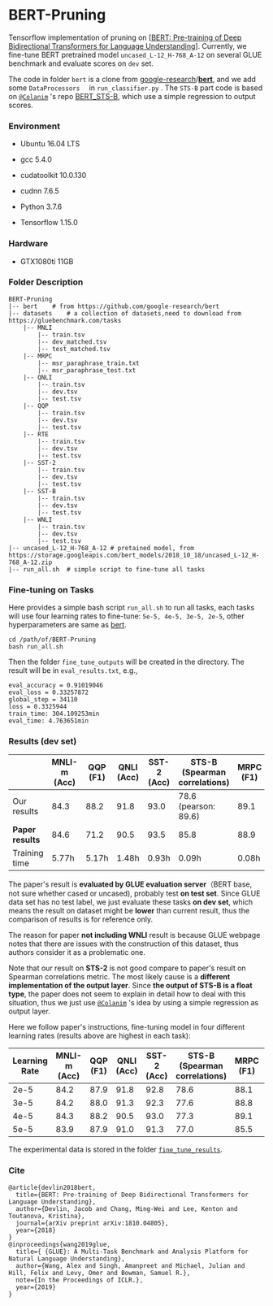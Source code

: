 # BERT-Pruning
Tensorflow implementation of pruning on [[BERT: Pre-training of Deep Bidirectional Transformers for Language Understanding](https://arxiv.org/abs/1810.04805)]. Currently, we fine-tune BERT pretrained model `uncased_L-12_H-768_A-12`  on several GLUE benchmark and evaluate scores on `dev` set.

The code in folder `bert`  is a clone from [google-research](https://github.com/google-research)/**[bert](https://github.com/google-research/bert)**, and we add some `DataProcessors  ` in `run_classifier.py` . The `STS-B` part code is based on [`@Colanim`](https://github.com/Colanim) 's  repo [BERT_STS-B](https://github.com/Colanim/BERT_STS-B), which use a simple regression to output scores.

### Environment

+ Ubuntu 16.04 LTS
+ gcc 5.4.0

+ cudatoolkit 10.0.130
+ cudnn 7.6.5
+ Python 3.7.6
+ Tensorflow 1.15.0

### Hardware

* GTX1080ti  11GB

### Folder Description

```
BERT-Pruning
|-- bert	# from https://github.com/google-research/bert
|-- datasets	# a collection of datasets,need to download from https://gluebenchmark.com/tasks
	|-- MNLI
		|-- train.tsv
		|-- dev_matched.tsv
		|-- test_matched.tsv
	|-- MRPC
		|-- msr_paraphrase_train.txt
		|-- msr_paraphrase_test.txt
	|-- QNLI
		|-- train.tsv
		|-- dev.tsv
		|-- test.tsv
	|-- QQP
		|-- train.tsv
		|-- dev.tsv
		|-- test.tsv
	|-- RTE
		|-- train.tsv
		|-- dev.tsv
		|-- test.tsv
	|-- SST-2
		|-- train.tsv
		|-- dev.tsv
		|-- test.tsv
	|-- SST-B
		|-- train.tsv
		|-- dev.tsv
		|-- test.tsv
	|-- WNLI
		|-- train.tsv
		|-- dev.tsv
		|-- test.tsv
|-- uncased_L-12_H-768_A-12	# pretained model, from https://storage.googleapis.com/bert_models/2018_10_18/uncased_L-12_H-768_A-12.zip
|-- run_all.sh	# simple script to fine-tune all tasks
```

### Fine-tuning on Tasks

Here provides a simple bash script `run_all.sh` to run all tasks, each tasks will use four learning rates to fine-tune: `5e-5, 4e-5, 3e-5, 2e-5`, other hyperparameters are same as [bert](https://github.com/google-research/bert). 

```
cd /path/of/BERT-Pruning
bash run_all.sh
```

Then the folder `fine_tune_outputs` will be created in the directory. The result will be in `eval_results.txt`,  e.g.,

```
eval_accuracy = 0.91019046
eval_loss = 0.33257872
global_step = 34110
loss = 0.3325944
train_time: 304.109253min
eval_time: 4.763651min
```

### Results (dev set)

|                   | MNLI-m (Acc) | QQP (F1) | QNLI (Acc) | SST-2 (Acc) | STS-B (Spearman correlations) | MRPC (F1) | RTE (Acc) | WNLI (Acc) |
| ----------------- | ------------ | -------- | ---------- | ----------- | ----------------------------- | --------- | --------- | ---------- |
| Our results       | 84.3         | 88.2     | 91.8       | 93.0        | 78.6 (pearson: 89.6)          | 89.1      | 68.2       | 60.5       |
| **Paper results** | 84.6         | 71.2     | 90.5       | 93.5        | 85.8                          | 88.9      | 66.4      | None       |
| Training time     | 5.77h        | 5.17h    | 1.48h      | 0.93h       | 0.09h                         | 0.08h     | 0.05h     | 0.03h      |

The paper's result is **evaluated by GLUE evaluation server**（BERT base, not sure whether cased or uncased), probably test **on test set**. Since GLUE data set has no test label, we just evaluate these tasks **on dev set**, which means the result on dataset might be **lower** than current result, thus the comparison of results is for reference only.

The reason for paper **not including WNLI** result is because GLUE webpage notes that there are issues with the construction of this dataset, thus authors consider it as a problematic one.

Note that our result on **STS-2** is not good compare to paper's result on Spearman correlations metric. The most likely cause is a **different implementation of the output layer**. Since **the output of STS-B is a float type**, the paper does not seem to explain in detail how to deal with this situation, thus we just use [`@Colanim`](https://github.com/Colanim) 's idea by using a simple regression as output layer.

Here we follow paper's instructions, fine-tuning model in four different learning rates (results above are highest in each task):

| Learning Rate | MNLI-m (Acc) | QQP (F1) | QNLI (Acc) | SST-2 (Acc) | STS-B (Spearman correlations) | MRPC (F1) | RTE (Acc) | WNLI (Acc) |
| ------------- | ------------ | -------- | ---------- | ----------- | ----------------------------- | --------- | --------- | ---------- |
| 2e-5          | 84.2         | 87.9     | 91.8       | 92.8        | 78.6                          | 88.1      | 68.2      | 43.7       |
| 3e-5          | 84.2         | 88.0     | 91.3       | 92.3        | 77.6                          | 88.8      | 67.1      | 43.7       |
| 4e-5          | 84.3         | 88.2     | 90.5       | 93.0        | 77.3                          | 89.1      | 52.7      | 45.1       |
| 5e-5          | 83.9         | 87.9     | 91.0       | 91.3        | 77.0                          | 85.5      | 61.7      | 60.6       |

The experimental data is stored in the folder [`fine_tune_results`](https://github.com/Holldean/BERT-Pruning/tree/master/fine_tune_results).

### Cite

```
@article{devlin2018bert,
  title={BERT: Pre-training of Deep Bidirectional Transformers for Language Understanding},
  author={Devlin, Jacob and Chang, Ming-Wei and Lee, Kenton and Toutanova, Kristina},
  journal={arXiv preprint arXiv:1810.04805},
  year={2018}
}
@inproceedings{wang2019glue,
  title={ {GLUE}: A Multi-Task Benchmark and Analysis Platform for Natural Language Understanding},
  author={Wang, Alex and Singh, Amanpreet and Michael, Julian and Hill, Felix and Levy, Omer and Bowman, Samuel R.},
  note={In the Proceedings of ICLR.},
  year={2019}
}
```

